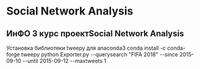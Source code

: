 # Social Network Analysis
ИнФО 3 курс проектSocial Network Analysis
----------------------------------------
Установка библиотеки tweepy для anaconda3
conda install -c conda-forge tweepy
python Exporter.py --querysearch "FIFA 2018" --since 2015-09-10 --until 2015-09-12 --maxtweets 1

